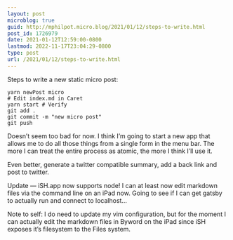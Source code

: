 ```yaml
---
layout: post
microblog: true
guid: http://mphilpot.micro.blog/2021/01/12/steps-to-write.html
post_id: 1726979
date: 2021-01-12T12:59:00-0800
lastmod: 2022-11-17T23:04:29-0800
type: post
url: /2021/01/12/steps-to-write.html
---
```

Steps to write a new static micro post:

```
yarn newPost micro
# Edit index.md in Caret
yarn start # Verify
git add .
git commit -m "new micro post"
git push
```

Doesn’t seem too bad for now. I think I’m going to start a new app that allows me to do all those things from a single form in the menu bar. The more I can treat the entire process as atomic, the more I think I’ll use it.

Even better, generate a twitter compatible summary, add a back link and post to twitter.

Update — iSH.app now supports node! I can at least now edit markdown files via the command line on an iPad now. Going to see if I can get gatsby to actually run and connect to localhost…

Note to self: I do need to update my vim configuration, but for the moment I can actually edit the markdown files in Byword on the iPad since iSH exposes it’s filesystem to the Files system.
